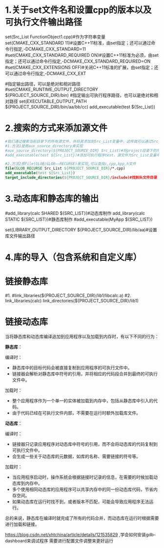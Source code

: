 # 1.关于set文件名和设置cpp的版本以及可执行文件输出路径

set(Src_List FunctionObject1.cpp)#作为字符串变量
set(CMAKE_CXX_STANDARD 11)#设置C++11标准，由set指定；还可以通过命令行指定,-DCMAKE_CXX_STANDARD=11
#set(CMAKE_CXX_STANDARD_REQUIRED ON)#设置C++11标准为必须，由set指定；还可以通过命令行指定,-DCMAKE_CXX_STANDARD_REQUIRED=ON
#set(CMAKE_CXX_EXTENSIONS OFF)#关闭C++11标准的扩展，由set指定；还可以通过命令行指定,-DCMAKE_CXX_EXT

#指定输出路径，可以是绝对和相对路径
#set(CMAKE_RUNTIME_OUTPUT_DIRECTORY ${PROJECT_SOURCE_DIR}/bin)
#指定输出可执行程序路径，也可以是绝对和相对路径
set(EXECUTABLE_OUTPUT_PATH ${PROJECT_SOURCE_DIR}/bin/aa/bb/cc)
add_executable(test ${Src_List})

# 2.搜索的方式来添加源文件
```cmake
#我们通过搜索当前目录下的所有源文件，并将其添加到Src_List变量中，这样就可以通过Src_List变量来添加源文件了
#1.方法1是用aux_source_directory来实现
#aux_source_directory(${PROJECT_SOURCE_DIR} Src_List)#将project目录下的所有源文件添加到Src_List变量中
#add_executable(test ${Src_List})#添加可执行程序test，源文件为Src_List变量中的所有源文件

#2.方法2用file(GLOB/GLOB——RECURSE)来实现,可以查找c,cpp,hpp,h文件
file(GLOB_RECURSE Src_List ${PROJECT_SOURCE_DIR}/*.cpp)
add_executable(test ${Src_List})
target_include_directories(${PROJECT_SOURCE_DIR}/include)#找到头文件目录
```

# 3.动态库和静态库的输出

#add_library(calc SHARED ${SRC_LIST})#动态库制作
add_library(calc STATIC ${SRC_LIST})#静态库制作
#add_executable(MyApp ${SRC_LIST})

set(LIBRARY_OUTPUT_DIRECTORY ${PROJECT_SOURCE_DIR}/lib/aa)#设置库文件输出路径

# 4.库的导入（包含系统和自定义库）
# 链接静态库
#1.
#link_libraries(${PROJECT_SOURCE_DIR}/lib1/libcalc.a)
#2.
link_libraries(calc)
link_directories(${PROJECT_SOURCE_DIR}/lib1)

# 链接动态库


当将静态库和动态库编译追加到应用程序以及加载到内存时，有以下不同的行为：

**静态库**：

编译时：
 - 静态库中的目标代码会被直接复制到应用程序的可执行文件中。
 - 链接器会解析对静态库中符号的引用，并将相应的代码段合并到最终的可执行文件中。

加载时：
 - 整个应用程序作为一个单一的实体被加载到内存中，包括从静态库中引入的代码。
 - 由于代码已经在可执行文件内部，不需要在运行时额外加载库文件。

**动态库**：

编译时：
 - 链接器只记录应用程序对动态库中符号的引用，而不会将动态库的代码复制到可执行文件中。
 - 会生成一些关于动态库的元数据，如库的名称、需要链接的符号等。

加载时：
 - 当应用程序启动时，操作系统会根据链接时记录的信息，在需要的时候加载动态库到内存中。
 - 多个使用相同动态库的应用程序可以共享内存中的同一份动态库代码，节省内存空间。
 - 如果动态库在运行时找不到，或者版本不匹配，可能会导致应用程序无法运行。

总的来说，静态库在编译时就完成了所有的代码合并，而动态库在运行时根据需要进行加载和链接。

https://blog.csdn.net/xhtchina/article/details/121535829 ,学会如何安装gdb-dashboard来调试程序
需要进行配置文件调整来更好运行
